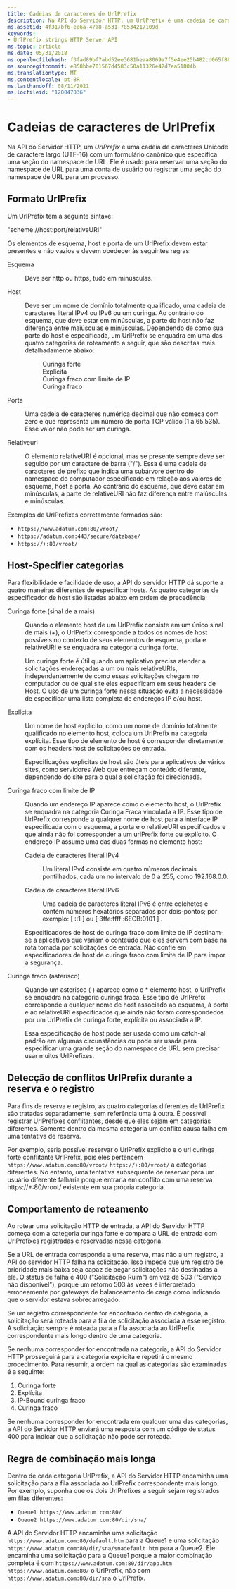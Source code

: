 ```yaml
---
title: Cadeias de caracteres de UrlPrefix
description: Na API do Servidor HTTP, um UrlPrefix é uma cadeia de caracteres Unicode de caractere largo (UTF-16) com um formulário canônico que especifica uma seção do namespace de URL.
ms.assetid: 4f317bf6-ee6a-47a8-a531-78534217109d
keywords:
- UrlPrefix strings HTTP Server API
ms.topic: article
ms.date: 05/31/2018
ms.openlocfilehash: f3fad89bf7abd52ee3681beaa8069a7f5e4ee25b482cd065f880263852690fce
ms.sourcegitcommit: e858bbe701567d4583c50a11326e42d7ea51804b
ms.translationtype: MT
ms.contentlocale: pt-BR
ms.lasthandoff: 08/11/2021
ms.locfileid: "120047036"
---
```

# <a name="urlprefix-strings"></a>Cadeias de caracteres de UrlPrefix

Na API do Servidor HTTP, um *UrlPrefix* é uma cadeia de caracteres Unicode de caractere largo (UTF-16) com um formulário canônico que especifica uma seção do namespace de URL. Ele é usado para reservar uma seção do namespace de URL para uma conta de usuário ou registrar uma seção do namespace de URL para um processo.

## <a name="urlprefix-format"></a>Formato UrlPrefix

Um UrlPrefix tem a seguinte sintaxe:

"scheme://host:port/relativeURI"

Os elementos de esquema, host e porta de um UrlPrefix devem estar presentes e não vazios e devem obedecer às seguintes regras:

<dl> <dt>

<span id="scheme"></span><span id="SCHEME"></span>Esquema
</dt> <dd>

Deve ser http ou https, tudo em minúsculas.

</dd> <dt>

<span id="host"></span><span id="HOST"></span>Host
</dt> <dd>

Deve ser um nome de domínio totalmente qualificado, uma cadeia de caracteres literal IPv4 ou IPv6 ou um curinga. Ao contrário do esquema, que deve estar em minúsculas, a parte do host não faz diferença entre maiúsculas e minúsculas. Dependendo de como sua parte do host é especificada, um UrlPrefix se enquadra em uma das quatro categorias de roteamento a seguir, que são descritas mais detalhadamente abaixo:

<dl> <dd>Curinga forte</dd> <dd>Explícita</dd> <dd>Curinga fraco com limite de IP</dd> <dd>Curinga fraco</dd> </dl> </dd> <dt>

<span id="port"></span><span id="PORT"></span>Porta
</dt> <dd>

Uma cadeia de caracteres numérica decimal que não começa com zero e que representa um número de porta TCP válido (1 a 65.535). Esse valor não pode ser um curinga.

</dd> <dt>

<span id="relativeURI"></span><span id="relativeuri"></span><span id="RELATIVEURI"></span>Relativeuri
</dt> <dd>

O elemento relativeURI é opcional, mas se presente sempre deve ser seguido por um caractere de barra ("/"). Essa é uma cadeia de caracteres de prefixo que indica uma subárvore dentro do namespace do computador especificado em relação aos valores de esquema, host e porta. Ao contrário do esquema, que deve estar em minúsculas, a parte de relativeURI não faz diferença entre maiúsculas e minúsculas.

</dd> </dl>

Exemplos de UrlPrefixes corretamente formados são:

-   `https://www.adatum.com:80/vroot/`
-   `https://adatum.com:443/secure/database/`
-   `https://+:80/vroot/`

## <a name="host-specifier-categories"></a>Host-Specifier categorias

Para flexibilidade e facilidade de uso, a API do servidor HTTP dá suporte a quatro maneiras diferentes de especificar hosts. As quatro categorias de especificador de host são listadas abaixo em ordem de precedência:

<dl> <dt>

<span id="Strong_wildcard__Plus_Sign_"></span><span id="strong_wildcard__plus_sign_"></span><span id="STRONG_WILDCARD__PLUS_SIGN_"></span>Curinga forte (sinal de a mais)
</dt> <dd>

Quando o elemento host de um UrlPrefix consiste em um único sinal de mais (+), o UrlPrefix corresponde a todos os nomes de host possíveis no contexto de seus elementos de esquema, porta e relativeURI e se enquadra na categoria curinga forte.

Um curinga forte é útil quando um aplicativo precisa atender a solicitações endereçadas a um ou mais relativeURIs, independentemente de como essas solicitações chegam no computador ou de qual site eles especificam em seus headers de Host. O uso de um curinga forte nessa situação evita a necessidade de especificar uma lista completa de endereços IP e/ou host.

</dd> <dt>

<span id="Explicit"></span><span id="explicit"></span><span id="EXPLICIT"></span>Explícita
</dt> <dd>

Um nome de host explícito, como um nome de domínio totalmente qualificado no elemento host, coloca um UrlPrefix na categoria explícita. Esse tipo de elemento de host é corresponder diretamente com os headers host de solicitações de entrada.

Especificações explícitas de host são úteis para aplicativos de vários sites, como servidores Web que entregam conteúdo diferente, dependendo do site para o qual a solicitação foi direcionada.

</dd> <dt>

<span id="IP-bound_weak_wildcard"></span><span id="ip-bound_weak_wildcard"></span><span id="IP-BOUND_WEAK_WILDCARD"></span>Curinga fraco com limite de IP
</dt> <dd>

Quando um endereço IP aparece como o elemento host, o UrlPrefix se enquadra na categoria Curinga Fraca vinculada a IP. Esse tipo de UrlPrefix corresponde a qualquer nome de host para a interface IP especificada com o esquema, a porta e o relativeURI especificados e que ainda não foi corresponder a um urlPrefix forte ou explícito. O endereço IP assume uma das duas formas no elemento host:

<dl> <dt>

<span id="IPv4_Literal_String"></span><span id="ipv4_literal_string"></span><span id="IPV4_LITERAL_STRING"></span>Cadeia de caracteres literal IPv4
</dt> <dd>

Um literal IPv4 consiste em quatro números decimais pontilhados, cada um no intervalo de 0 a 255, como 192.168.0.0.

</dd> <dt>

<span id="IPv6_Literal_String"></span><span id="ipv6_literal_string"></span><span id="IPV6_LITERAL_STRING"></span>Cadeia de caracteres literal IPv6
</dt> <dd>

Uma cadeia de caracteres literal IPv6 é entre colchetes e contém números hexatórios separados por dois-pontos; por exemplo: \[ ::1 \] ou \[ 3ffe:ffff::6ECB:0101 \] .

</dd> </dl>

Especificadores de host de curinga fraco com limite de IP destinam-se a aplicativos que variam o conteúdo que eles servem com base na rota tomada por solicitações de entrada. Não confie em especificadores de host de curinga fraco com limite de IP para impor a segurança.

</dd> <dt>

<span id="Weak_wildcard__asterisk_"></span><span id="weak_wildcard__asterisk_"></span><span id="WEAK_WILDCARD__ASTERISK_"></span>Curinga fraco (asterisco)
</dt> <dd>

Quando um asterisco ( ) aparece como o \* elemento host, o UrlPrefix se enquadra na categoria curinga fraca. Esse tipo de UrlPrefix corresponde a qualquer nome de host associado ao esquema, à porta e ao relativeURI especificados que ainda não foram correspondedos por um UrlPrefix de curinga forte, explícita ou associada a IP.

Essa especificação de host pode ser usada como um catch-all padrão em algumas circunstâncias ou pode ser usada para especificar uma grande seção do namespace de URL sem precisar usar muitos UrlPrefixes.

</dd> </dl>

## <a name="urlprefix-conflict-detection-during-reservation-and-registration"></a>Detecção de conflitos UrlPrefix durante a reserva e o registro

Para fins de reserva e registro, as quatro categorias diferentes de UrlPrefix são tratadas separadamente, sem referência uma à outra. É possível registrar UrlPrefixes conflitantes, desde que eles sejam em categorias diferentes. Somente dentro da mesma categoria um conflito causa falha em uma tentativa de reserva.

Por exemplo, seria possível reservar o UrlPrefix explícito e o url curinga forte conflitante UrlPrefix, pois eles pertencem `https://www.adatum.com:80/vroot/` `https://+:80/vroot/` a categorias diferentes. No entanto, uma tentativa subsequente de reservar para um usuário diferente falharia porque entraria em conflito com uma reserva https://+:80/vroot/ existente em sua própria categoria.

## <a name="routing-behavior"></a>Comportamento de roteamento

Ao rotear uma solicitação HTTP de entrada, a API do Servidor HTTP começa com a categoria curinga forte e compara a URL de entrada com UrlPrefixes registradas e reservadas nessa categoria.

Se a URL de entrada corresponde a uma reserva, mas não a um registro, a API do servidor HTTP falha na solicitação. Isso impede que um registro de prioridade mais baixa seja capaz de pegar solicitações não destinadas a ele. O status de falha é 400 ("Solicitação Ruim") em vez de 503 ("Serviço não disponível"), porque um retorno 503 às vezes é interpretado erroneamente por gateways de balanceamento de carga como indicando que o servidor estava sobrecarregado.

Se um registro correspondente for encontrado dentro da categoria, a solicitação será roteada para a fila de solicitação associada a esse registro. A solicitação sempre é roteada para a fila associada ao UrlPrefix correspondente mais longo dentro de uma categoria.

Se nenhuma corresponder for encontrada na categoria, a API do Servidor HTTP prosseguirá para a categoria explícita e repetirá o mesmo procedimento. Para resumir, a ordem na qual as categorias são examinadas é a seguinte:

1.  Curinga forte
2.  Explícita
3.  IP-Bound curinga fraco
4.  Curinga fraco

Se nenhuma corresponder for encontrada em qualquer uma das categorias, a API do Servidor HTTP enviará uma resposta com um código de status 400 para indicar que a solicitação não pode ser roteada.

## <a name="longest-match-rule"></a>Regra de combinação mais longa

Dentro de cada categoria UrlPrefix, a API do Servidor HTTP encaminha uma solicitação para a fila associada ao UrlPrefix correspondente mais longo. Por exemplo, suponha que os dois UrlPrefixes a seguir sejam registrados em filas diferentes:

- `Queue1 https://www.adatum.com:80/`
- `Queue2 https://www.adatum.com:80/dir/sna/`

A API do Servidor HTTP encaminha uma solicitação `https://www.adatum.com:80/default.htm` para a Queue1 e uma solicitação `https://www.adatum.com:80/dir/sna/snadefault.htm` para a Queue2. Ele encaminha uma solicitação para a Queue1 porque a maior combinação completa é com `https://www.adatum.com:80/dir/app.htm` `https://www.adatum.com:80/` o UrlPrefix, não com `https://www.adatum.com:80/dir/sna` o UrlPrefix.

 

 




